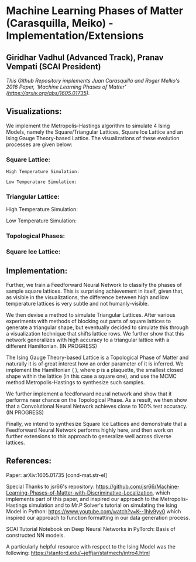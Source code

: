 # Machine Learning Phases of Matter (Carasquilla, Meiko) - Implementation/Extensions 
## **Giridhar Vadhul (Advanced Track), Pranav Vempati (SCAI President)**

_This Github Repository implements Juan Carasquilla and Roger Melko's 2016 Paper, 'Machine Learning Phases of Matter' (https://arxiv.org/abs/1605.01735)._

## **Visualizations:**

We implement the Metropolis-Hastings algorithm to simulate 4 Ising Models, namely the Square/Triangular Lattices, Square Ice Lattice and an Ising Gauge Theory-based Lattice. The visualizations of these evolution processes are given below:

### **Square Lattice:**
    
    High Temperature Simulation:
    
    Low Temperature Simulation: 

### **Triangular Lattice:**
  
  High Temperature Simulation:
    
  Low Temperature Simulation:

### **Topological Phases:**

### **Square Ice Lattice:**

## **Implementation:**

Further, we train a Feedforward Neural Network to classify the phases of sample square lattices. This is surprising achievement in itself, given that, as visible in the visualizations, the difference between high and low temperature lattices is very subtle and not humanly-visible. 

We then devise a method to simulate Triangular Lattices. After various experiments with methods of blocking out parts of square lattices to generate a triangular shape, but eventually decided to simulate this through a visualization technique that shifts lattice rows. We further show that this network generalizes with high accuracy to a triangular lattice with a different Hamiltonian. (IN PROGRESS)

The Ising Gauge Theory-based Lattice is a Topological Phase of Matter and naturally it is of great interest how an order parameter of it is inferred. We implement the Hamiltonian ( ), where p is a plaquette, the smallest closed shape within the lattice (in this case a square one), and use the MCMC method Metropolis-Hastings to synthesize such samples. 

We further implement a feedforward neural network and show that it performs near chance on the Topological Phase. As a result, we then show that a Convolutional Neural Network achieves close to 100% test accuracy. (IN PROGRESS)

Finally, we intend to synthesize Square Ice Lattices and demonstrate that a Feedforward Neural Network performs highly here, and then work on further extensions to this approach to generalize well across diverse lattices.

## **References:**

Paper: arXiv:1605.01735 [cond-mat.str-el]

Special Thanks to jsr66's repository: https://github.com/jsr66/Machine-Learning-Phases-of-Matter-with-Discriminative-Localization, which implements part of this paper, and inspired our approach to the Metropolis-Hastings simulation and to Mr.P Solver's tutorial on simulating the Ising Model in Python: https://www.youtube.com/watch?v=K--1hlv9yv0 which inspired our approach to function formatting in our data generation process. 

SCAI Tutorial Notebook on Deep Neural Networks in PyTorch: Basis of constructed NN models.

A particularly helpful resource with respect to the Ising Model was the following: https://stanford.edu/~jeffjar/statmech/intro4.html
